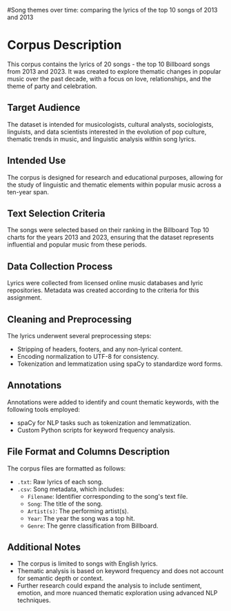 #Song themes over time: comparing the lyrics of the top 10 songs of 2013 and 2013

# Corpus Description
This corpus contains the lyrics of 20 songs - the top 10 Billboard songs from 2013 and 2023. It was created to explore thematic changes in popular music over the past decade, with a focus on love, relationships, and the theme of party and celebration.

## Target Audience
The dataset is intended for musicologists, cultural analysts, sociologists, linguists, and data scientists interested in the evolution of pop culture, thematic trends in music, and linguistic analysis within song lyrics.

## Intended Use
The corpus is designed for research and educational purposes, allowing for the study of linguistic and thematic elements within popular music across a ten-year span.

## Text Selection Criteria
The songs were selected based on their ranking in the Billboard Top 10 charts for the years 2013 and 2023, ensuring that the dataset represents influential and popular music from these periods.

## Data Collection Process
Lyrics were collected from licensed online music databases and lyric repositories. Metadata was created according to the criteria for this assignment.

## Cleaning and Preprocessing
The lyrics underwent several preprocessing steps:
- Stripping of headers, footers, and any non-lyrical content.
- Encoding normalization to UTF-8 for consistency.
- Tokenization and lemmatization using spaCy to standardize word forms.

## Annotations
Annotations were added to identify and count thematic keywords, with the following tools employed:
- spaCy for NLP tasks such as tokenization and lemmatization.
- Custom Python scripts for keyword frequency analysis.

## File Format and Columns Description
The corpus files are formatted as follows:
- `.txt`: Raw lyrics of each song.
- `.csv`: Song metadata, which includes:
  - `Filename`: Identifier corresponding to the song's text file.
  - `Song`: The title of the song.
  - `Artist(s)`: The performing artist(s).
  - `Year`: The year the song was a top hit.
  - `Genre`: The genre classification from Billboard.

## Additional Notes
- The corpus is limited to songs with English lyrics.
- Thematic analysis is based on keyword frequency and does not account for semantic depth or context.
- Further research could expand the analysis to include sentiment, emotion, and more nuanced thematic exploration using advanced NLP techniques.

